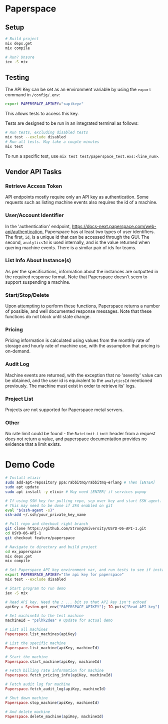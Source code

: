 # Paperspace

## Setup
```sh
# Build project
mix deps.get
mix compile

# Run? Unsure
iex -S mix
```

## Testing
The API Key can be set as an environment variable by using the `export` command in `/config/.env`:
```sh
export PAPERSPACE_APIKEY="<apikey>"
```
This allows tests to access this key.

Tests are designed to be run in an integrated terminal as follows:
```sh
# Run tests, excluding disabled tests
mix test --exclude disabled
# Run all tests. May take a couple minutes
mix test
```

To run a specific test, use `mix test test/paperspace_test.exs:<line_num>`.

## Vendor API Tasks

### Retrieve Access Token

API endpoints mostly require only an API key as authentication. Some requests such as listing machine events also requires the id of a machine.

### User/Account Identifier

In the 'authentication' endpoint, https://docs-next.paperspace.com/web-api/authentication, Paperspace has at least two types of user identifiers. The first, `id`, is a unique id that can be accessed through the GUI. The second, `analyticsId` is used internally, and is the value returned when quering machine events. There is a similar pair of ids for teams.

### List Info About Instance(s)

As per the specifications, information about the instances are outputted in the required response format. Note that Paperspace doesn't seem to support suspending a machine.

### Start/Stop/Delete

Upon attempting to perform these functions, Paperspace returns a number of possible, and well documented response messages. Note that these functions do not block until state change.

### Pricing

Pricing information is calculated using values from the monthly rate of storage and hourly rate of machine use, with the assumption that pricing is on-demand. 

### Audit Log

Machine events are returned, with the exception that no 'severity' value can be obtained, and the user id is equivalent to the `analyticsId` mentioned previously. The machine must exist in order to retrieve its' logs.

### Project List

Projects are not supported for Paperspace metal servers.

### Other

No rate limit could be found - the `RateLimit-Limit` header from a request does not return a value, and paperspace documentation provides no evidence that a limit exists.



# Demo Code
```sh
# Install elixir
sudo add-apt-repository ppa:rabbitmq/rabbitmq-erlang # Then [ENTER]
sudo apt update
sudo apt install -y elixir # May need [ENTER] if services popup

# If using SSH key for pulling repo, scp over key and start SSH agent.
# This may need to be done if 2FA enabled on git
eval "$(ssh-agent -s)"
ssh-add ~/.ssh/your_private_key_name

# Pull repo and checkout right branch
git clone https://github.com/StrongUniversity/USYD-06-API-1.git
cd USYD-06-API-1
git checkout feature/paperspace

# Navigate to directory and build project
cd ex_paperspace
mix deps.get
mix compile

# Set Paperspace API key environment var, and run tests to see if installed correctly
export PAPERSPACE_APIKEY="the api key for paperspace"
mix test --exclude disabled

# Start program to run demo
iex -S mix
```


```elixir
# Read API key. Need the ; ... bit so that API key isn't echoed
apiKey = System.get_env("PAPERSPACE_APIKEY"); IO.puts("Read API key")

# Set machineId to the test machine
machineId = "pslhk2dea" # Update for actual demo

# List all machines
Paperspace.list_machines(apiKey)

# List the specific machine
Paperspace.list_machine(apiKey, machineId)

# Start the machine
Paperspace.start_machine(apiKey, machineId)

# Fetch billing rate information for machine
Paperspace.fetch_pricing_info(apiKey, machineId)

# Fetch audit log for machine
Paperspace.fetch_audit_log(apiKey, machineId)

# Shut down machine
Paperspace.stop_machine(apiKey, machineId)

# And delete machine
Paperspace.delete_machine(apiKey, machineId)
```
